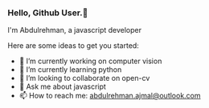 ### Hello, Github User.👋
I'm Abdulrehman, a javascript developer

Here are some ideas to get you started:

- 🔭 I’m currently working on computer vision
- 🌱 I’m currently learning python
- 👯 I’m looking to collaborate on open-cv
- 💬 Ask me about javascript
- 📫 How to reach me: abdulrehman.ajmal@outlook.com
